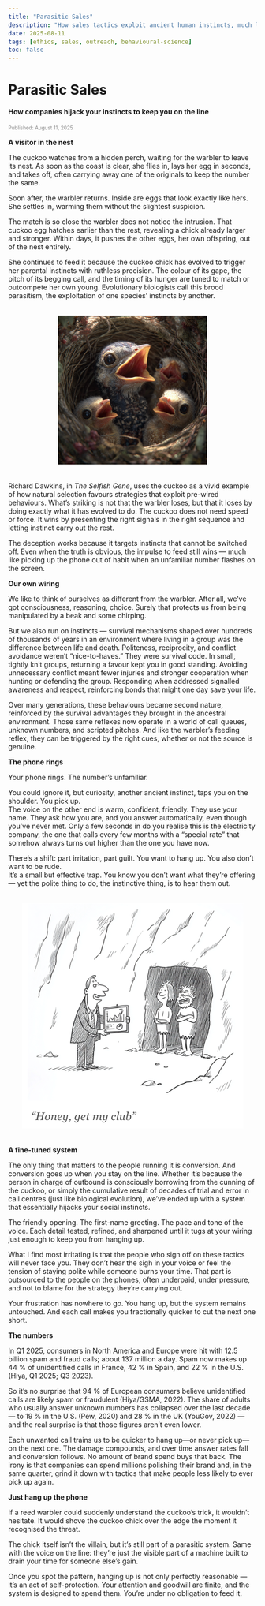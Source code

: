 ```yaml
---
title: "Parasitic Sales"
description: "How sales tactics exploit ancient human instincts, much like the cuckoo chick exploits its unwitting foster parents — and why it’s bad business."
date: 2025-08-11
tags: [ethics, sales, outreach, behavioural-science]
toc: false
---
```


# Parasitic Sales

**How companies hijack your instincts to keep you on the line**

<span style="font-size: 0.65rem; color: #888;">Published: August 11, 2025</span>


**A visitor in the nest**

The cuckoo watches from a hidden perch, waiting for the warbler to leave its nest. As soon as the coast is clear, she flies in, lays her egg in seconds, and takes off, often carrying away one of the originals to keep the number the same.

Soon after, the warbler returns. Inside are eggs that look exactly like hers. She settles in, warming them without the slightest suspicion.

The match is so close the warbler does not notice the intrusion. That cuckoo egg hatches earlier than the rest, revealing a chick already larger and stronger. Within days, it pushes the other eggs, her own offspring, out of the nest entirely.

She continues to feed it because the cuckoo chick has evolved to trigger her parental instincts with ruthless precision. The colour of its gape, the pitch of its begging call, and the timing of its hunger are tuned to match or outcompete her own young. Evolutionary biologists call this brood parasitism, the exploitation of one species’ instincts by another.

<div style="text-align: center; margin: 2rem 0;">
  <img src="../../assets/Cuckoo.png" alt="Cuckoo chick in a nest" style="max-width: 60%; height: auto;">
</div>

Richard Dawkins, in *The Selfish Gene*, uses the cuckoo as a vivid example of how natural selection favours strategies that exploit pre-wired behaviours. What’s striking is not that the warbler loses, but that it loses by doing exactly what it has evolved to do. The cuckoo does not need speed or force. It wins by presenting the right signals in the right sequence and letting instinct carry out the rest.

The deception works because it targets instincts that cannot be switched off. Even when the truth is obvious, the impulse to feed still wins — much like picking up the phone out of habit when an unfamiliar number flashes on the screen.

**Our own wiring**

We like to think of ourselves as different from the warbler. After all, we’ve got consciousness, reasoning, choice. Surely that protects us from being manipulated by a beak and some chirping.

But we also run on instincts — survival mechanisms shaped over hundreds of thousands of years in an environment where living in a group was the difference between life and death. Politeness, reciprocity, and conflict avoidance weren’t “nice-to-haves.” They were survival code. In small, tightly knit groups, returning a favour kept you in good standing. Avoiding unnecessary conflict meant fewer injuries and stronger cooperation when hunting or defending the group. Responding when addressed signalled awareness and respect, reinforcing bonds that might one day save your life.

Over many generations, these behaviours became second nature, reinforced by the survival advantages they brought in the ancestral environment. Those same reflexes now operate in a world of call queues, unknown numbers, and scripted pitches. And like the warbler’s feeding reflex, they can be triggered by the right cues, whether or not the source is genuine.

**The phone rings**

Your phone rings. The number’s unfamiliar.

You could ignore it, but curiosity, another ancient instinct, taps you on the shoulder. You pick up.  
The voice on the other end is warm, confident, friendly. They use your name. They ask how you are, and you answer automatically, even though you’ve never met. Only a few seconds in do you realise this is the electricity company, the one that calls every few months with a “special rate” that somehow always turns out higher than the one you have now.

There’s a shift: part irritation, part guilt. You want to hang up. You also don’t want to be rude.  
It’s a small but effective trap. You know you don’t want what they’re offering — yet the polite thing to do, the instinctive thing, is to hear them out.

<div style="text-align: center; margin: 2rem 0;">
  <img src="../../assets/Caveman.png" alt="Caveman cartoon" style="max-width: 100%; height: auto;">
</div>

**A fine-tuned system**

The only thing that matters to the people running it is conversion. And conversion goes up when you stay on the line. Whether it’s because the person in charge of outbound is consciously borrowing from the cunning of the cuckoo, or simply the cumulative result of decades of trial and error in call centres (just like biological evolution), we’ve ended up with a system that essentially hijacks your social instincts.

The friendly opening. The first-name greeting. The pace and tone of the voice. Each detail tested, refined, and sharpened until it tugs at your wiring just enough to keep you from hanging up.

What I find most irritating is that the people who sign off on these tactics will never face you. They don’t hear the sigh in your voice or feel the tension of staying polite while someone burns your time. That part is outsourced to the people on the phones, often underpaid, under pressure, and not to blame for the strategy they’re carrying out.

Your frustration has nowhere to go. You hang up, but the system remains untouched. And each call makes you fractionally quicker to cut the next one short.

**The numbers**

In Q1 2025, consumers in North America and Europe were hit with 12.5 billion spam and fraud calls; about 137 million a day. Spam now makes up 44 % of unidentified calls in France, 42 % in Spain, and 22 % in the U.S. (Hiya, Q1 2025; Q3 2023).

So it’s no surprise that 94 % of European consumers believe unidentified calls are likely spam or fraudulent (Hiya/GSMA, 2022). The share of adults who usually answer unknown numbers has collapsed over the last decade — to 19 % in the U.S. (Pew, 2020) and 28 % in the UK (YouGov, 2022) — and the real surprise is that those figures aren’t even lower.

Each unwanted call trains us to be quicker to hang up—or never pick up—on the next one. The damage compounds, and over time answer rates fall and conversion follows. No amount of brand spend buys that back. The irony is that companies can spend millions polishing their brand and, in the same quarter, grind it down with tactics that make people less likely to ever pick up again.

**Just hang up the phone**

If a reed warbler could suddenly understand the cuckoo’s trick, it wouldn’t hesitate. It would shove the cuckoo chick over the edge the moment it recognised the threat.

The chick itself isn’t the villain, but it’s still part of a parasitic system. Same with the voice on the line: they’re just the visible part of a machine built to drain your time for someone else’s gain.

Once you spot the pattern, hanging up is not only perfectly reasonable — it’s an act of self-protection. Your attention and goodwill are finite, and the system is designed to spend them. You’re under no obligation to feed it.




